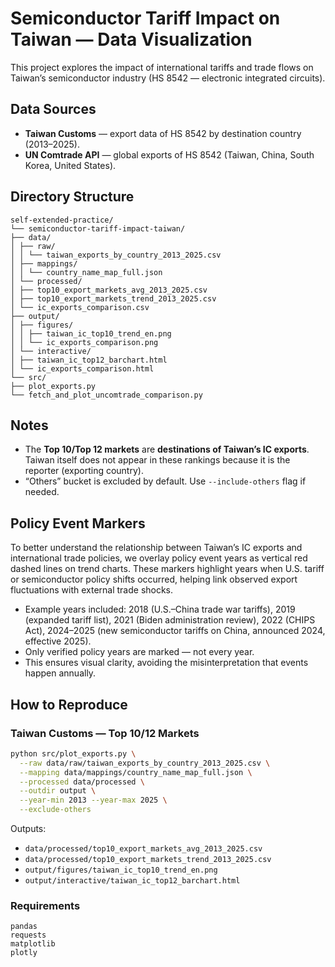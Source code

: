 # Semiconductor Tariff Impact on Taiwan — Data Visualization

This project explores the impact of international tariffs and trade flows on Taiwan’s semiconductor industry (HS 8542 — electronic integrated circuits).

## Data Sources

- **Taiwan Customs** — export data of HS 8542 by destination country (2013–2025).
- **UN Comtrade API** — global exports of HS 8542 (Taiwan, China, South Korea, United States).

## Directory Structure
```
self-extended-practice/
└── semiconductor-tariff-impact-taiwan/
├── data/
│ ├── raw/
│ │ └── taiwan_exports_by_country_2013_2025.csv
│ ├── mappings/
│ │ └── country_name_map_full.json
│ └── processed/
│ ├── top10_export_markets_avg_2013_2025.csv
│ ├── top10_export_markets_trend_2013_2025.csv
│ └── ic_exports_comparison.csv
├── output/
│ ├── figures/
│ │ ├── taiwan_ic_top10_trend_en.png
│ │ └── ic_exports_comparison.png
│ └── interactive/
│ ├── taiwan_ic_top12_barchart.html
│ └── ic_exports_comparison.html
└── src/
├── plot_exports.py
└── fetch_and_plot_uncomtrade_comparison.py
```

## Notes

- The **Top 10/Top 12 markets** are **destinations of Taiwan’s IC exports**. Taiwan itself does not appear in these rankings because it is the reporter (exporting country).
- “Others” bucket is excluded by default. Use `--include-others` flag if needed.

## Policy Event Markers

To better understand the relationship between Taiwan’s IC exports and international trade policies, we overlay policy event years as vertical red dashed lines on trend charts.
These markers highlight years when U.S. tariff or semiconductor policy shifts occurred, helping link observed export fluctuations with external trade shocks.

- Example years included: 2018 (U.S.–China trade war tariffs), 2019 (expanded tariff list), 2021 (Biden administration review), 2022 (CHIPS Act), 2024–2025 (new semiconductor tariffs on China, announced 2024, effective 2025).
- Only verified policy years are marked — not every year.
- This ensures visual clarity, avoiding the misinterpretation that events happen annually.

## How to Reproduce

### Taiwan Customs — Top 10/12 Markets

```bash
python src/plot_exports.py \
  --raw data/raw/taiwan_exports_by_country_2013_2025.csv \
  --mapping data/mappings/country_name_map_full.json \
  --processed data/processed \
  --outdir output \
  --year-min 2013 --year-max 2025 \
  --exclude-others
```

Outputs:
 - `data/processed/top10_export_markets_avg_2013_2025.csv`
 - `data/processed/top10_export_markets_trend_2013_2025.csv`
 - `output/figures/taiwan_ic_top10_trend_en.png`
 - `output/interactive/taiwan_ic_top12_barchart.html`


### Requirements
```
pandas
requests
matplotlib
plotly
```

